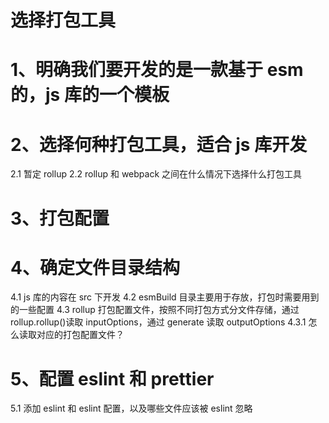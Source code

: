 # 选择打包工具

# 1、明确我们要开发的是一款基于 esm 的，js 库的一个模板

# 2、选择何种打包工具，适合 js 库开发

2.1 暂定 rollup
2.2 rollup 和 webpack 之间在什么情况下选择什么打包工具

# 3、打包配置

# 4、确定文件目录结构

4.1 js 库的内容在 src 下开发
4.2 esmBuild 目录主要用于存放，打包时需要用到的一些配置
4.3 rollup 打包配置文件，按照不同打包方式分文件存储，通过 rollup.rollup()读取 inputOptions，通过 generate 读取 outputOptions
4.3.1 怎么读取对应的打包配置文件？

# 5、配置 eslint 和 prettier

5.1 添加 eslint 和 eslint 配置，以及哪些文件应该被 eslint 忽略
